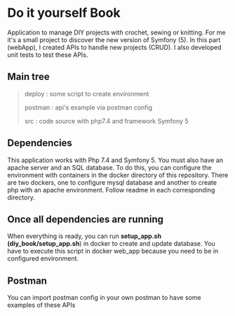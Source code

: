 # Do it yourself Book
Application to manage DIY projects with crochet, sewing or knitting. For me it's a small project to discover the new version of Symfony (5). In this part (webApp), I created APIs to handle new projects (CRUD). I also developed unit tests to test these APIs.
## Main tree
>deploy : some script to create environment
>
>postman : api's example via postman config
>
>src : code source with php7.4 and framework Symfony 5

## Dependencies
This application works with Php 7.4 and Symfony 5. You must also have an apache server and an SQL database.
To do this, you can configure the environment with containers in the docker directory of this repository. 
There are two dockers, one to configure mysql database and another to create php with an apache environment.
Follow readme in each corresponding directory.

## Once all dependencies are running
When everything is ready, you can run **setup_app.sh (diy_book/setup_app.sh**) in docker to create and update database.
You have to execute this script in docker web_app because you need to be in configured environment.

## Postman
You can import postman config in your own postman to have some examples of these APIs